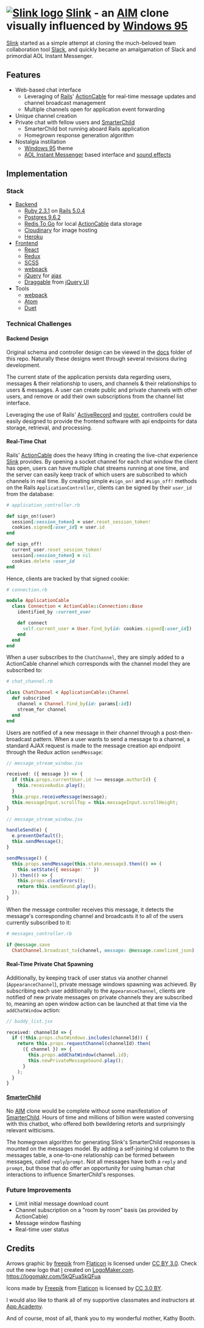 # [![Slink logo][slink_logo]][slink] [Slink][slink] - an [AIM][aim] clone visually influenced by [Windows 95][windows95]
[Slink][slink] started as a simple attempt at cloning the much-beloved team collaboration tool [Slack][slack], and quickly became an amalgamation of Slack and primordial AOL Instant Messenger.

## Features
- Web-based chat interface
  - Leveraging of [Rails][ror]' [ActionCable][action_cable] for real-time message updates and channel broadcast management
  - Multiple channels open for application event forwarding
- Unique channel creation
- Private chat with fellow users and [SmarterChild][smarter_child]
  - SmarterChild bot running aboard Rails application
  - Homegrown response generation algorithm
- Nostalgia instillation
  - [Windows 95][windows95] theme
  - [AOL Instant Messenger][aim] based interface and [sound effects][aim_sound_effects]

## Implementation
### Stack
- [Backend](Gemfile)
  - [Ruby 2.3.1][ruby231] on [Rails 5.0.4][rails504]
  - [Postgres 9.6.2][postgres962]
  - [Redis To Go][redis] for local [ActionCable][action_cable] data storage
  - [Cloudinary][cloudinary] for image hosting
  - [Heroku][heroku]
- [Frontend](package.json)
  - [React][react]
  - [Redux][redux]
  - [SCSS][scss]
  - [webpack][webpack]
  - [jQuery][jquery] for [ajax][jquery_ajax]
  - [Draggable][jquery_ui_draggable] from [jQuery UI][jquery_ui]
- Tools
  - [webpack][webpack]
  - [Atom][atom]
  - [Duet][duet]

### Technical Challenges
#### Backend Design
Original schema and controller design can be viewed in the [docs](docs) folder of this repo. Naturally these designs went through several revisions during development.

The current state of the application persists data regarding users, messages & their relationship to users, and channels & their relationships to users & messages. A user can create public and private channels with other users, and remove or add their own subscriptions from the channel list interface.

Leveraging the use of Rails' [ActiveRecord][active_record] and [router][rails_router], controllers could be easily designed to provide the frontend software with api endpoints for data storage, retrieval, and processing.

#### Real-Time Chat
Rails' [ActionCable][action_cable] does the heavy lifting in creating the live-chat experience [Slink][slink] provides. By opening a socket channel for each chat window the client has open, users can have multiple chat streams running at one time, and the server can easily keep track of which users are subscribed to which channels in real time. By creating simple `#sign_on!` and `#sign_off!` methods on the Rails `ApplicationController`, clients can be signed by their `user_id` from the database:

```ruby
# application_controller.rb

def sign_on!(user)
  session[:session_token] = user.reset_session_token!
  cookies.signed[:user_id] = user.id
end

def sign_off!
  current_user.reset_session_token!
  session[:session_token] = nil
  cookies.delete :user_id
end
```

Hence, clients are tracked by that signed cookie:

```ruby
# connection.rb

module ApplicationCable
  class Connection < ActionCable::Connection::Base
    identified_by :current_user

    def connect
      self.current_user = User.find_by(id: cookies.signed[:user_id])
    end
  end
end
```

When a user subscribes to the `ChatChannel`, they are simply added to a ActionCable channel which corresponds with the channel model they are subscribed to:

```ruby
# chat_channel.rb

class ChatChannel < ApplicationCable::Channel
  def subscribed
    channel = Channel.find_by(id: params[:id])
    stream_for channel
  end
end
```

Users are notified of a new message in their channel through a post-then-broadcast pattern. When a user wants to send a message to a channel, a standard AJAX request is made to the message creation api endpoint through the Redux action `sendMessage`:

```javascript
// message_stream_window.jsx

received: ({ message }) => {
  if (this.props.currentUser.id !== message.authorId) {
    this.receiveAudio.play();
  }
  this.props.receiveMessage(message);
  this.messageInput.scrollTop = this.messageInput.scrollHeight;
}
```

```javascript
// message_stream_window.jsx

handleSend(e) {
  e.preventDefault();
  this.sendMessage();
}

sendMessage() {
  this.props.sendMessage(this.state.message).then(() => (
    this.setState({ message: '' })
  )).then(() => {
    this.props.clearErrors();
    return this.sendSound.play();
  });
}
```

When the message controller receives this message, it detects the message's corresponding channel and broadcasts it to all of the users currently subscribed to it:

```ruby
# messages_controller.rb

if @message.save
  ChatChannel.broadcast_to(channel, message: @message.camelized_json)
```

#### Real-Time Private Chat Spawning
Additionally, by keeping track of user status via another channel (`AppearanceChannel`), private message windows spawning was achieved. By subscribing each user additionally to the `AppearanceChannel`, clients are notified of new private messages on private channels they are subscribed to, meaning an open window action can be launched at that time via the `addChatWindow` action:

```javascript
// buddy_list.jsx

received: channelId => {
  if (!this.props.chatWindows.includes(channelId)) {
    return this.props.requestChannel(channelId).then(
      ({ channel }) => {
        this.props.addChatWindow(channel.id);
        this.newPrivateMessageSound.play();
      }
    );
  }
}
```

#### [SmarterChild][smarter_child]
No [AIM][aim] clone would be complete without some manifestation of [SmarterChild][smarter_child]. Hours of time and millions of billion were wasted conversing with this chatbot, who offered both bewildering retorts and surprisingly relevant witticisms.

The homegrown algorithm for generating Slink's SmarterChild responses is mounted on the messages model. By adding a self-joining id column to the messages table, a one-to-one relationship can be formed between messages, called `reply`/`prompt`. Not all messages have both a `reply` and `prompt`, but those that do offer an opportunity for using human chat interactions to influence SmarterChild's responses.

### Future Improvements
- Limit initial message download count
- Channel subscription on a "room by room" basis (as provided by ActionCable)
- Message window flashing
- Real-time user status

## Credits
Arrows graphic by [freepik](http://www.flaticon.com/authors/freepik) from [Flaticon](http://www.flaticon.com) is licensed under [CC BY 3.0](http://creativecommons.org/licenses/by/3.0/). Check out the new logo that [I](https://github.com/virginiac32) created on [LogoMaker.com](http://logomakr.com). https://logomakr.com/5kQFua5kQFua

Icons made by [Freepik](http://www.freepik.com) from [Flaticon](http://www.flaticon.com) is licensed by [CC 3.0 BY](http://creativecommons.org/licenses/by/3.0/).

I would also like to thank all of my supportive classmates and instructors at [App Academy][app_academy].

And of course, most of all, thank you to my wonderful mother, Kathy Booth.

<!-- ### Links ### -->
<!-- Inspirations -->
[slink]: http://www.slink.chat/
[slack]: https://slack.com/
[aim]: https://www.aim.com/
[windows95]: https://en.wikipedia.org/wiki/Windows_95
[smarter_child]: https://en.wikipedia.org/wiki/SmarterChild
[app_academy]: https://www.appacademy.io/

<!-- Data Sources -->
[aim_sound_effects]: http://gauss.ececs.uc.edu/Courses/c653/lectures/AIM/sound/?C=D;O=A

<!-- Technologies -->
[ror]: http://rubyonrails.org/
[ruby231]: https://www.ruby-lang.org/en/news/2016/04/26/ruby-2-3-1-released/
[rails504]: http://weblog.rubyonrails.org/2017/6/19/Rails-5-0-4-has-been-released/
[postgres962]: https://www.postgresql.org/docs/9.6/static/release-9-6-2.html
[redis]: http://redistogo.com/
[cloudinary]: http://cloudinary.com/
[action_cable]: http://edgeguides.rubyonrails.org/action_cable_overview.html
[rails_router]: http://api.rubyonrails.org/classes/ActionDispatch/Routing.html
[active_record]: https://github.com/rails/rails/tree/master/activerecord

[react]: https://facebook.github.io/react/
[redux]: http://redux.js.org/
[webpack]: https://webpack.github.io/
[scss]: http://sass-lang.com/
[jquery]: https://jquery.com/
[jquery_ajax]: http://api.jquery.com/jquery.ajax/
[jquery_ui]: https://jqueryui.com/
[jquery_ui_draggable]: https://jqueryui.com/draggable/

[heroku]:https://www.heroku.com/
[atom]: https://atom.io/
[duet]: https://www.duetdisplay.com/

<!-- Tools -->
[trello]: https://trello.com/invite/b/FZDx2kmG/cb21f57f8484fb9572647d758cd11713/slink

<!-- Images -->
[slink_logo]: http://res.cloudinary.com/dfawecall/image/upload/v1501278100/Screen_Shot_2017-07-28_at_2.39.04_PM_cttfo6.png
